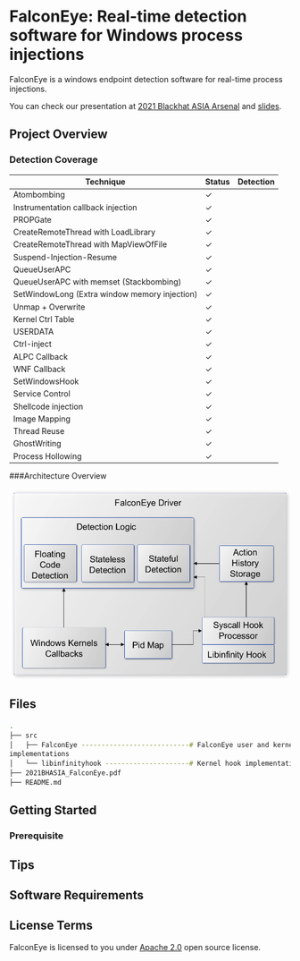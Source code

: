 # FalconEye: Real-time detection software for Windows process injections

FalconEye is a windows endpoint detection software for real-time process
injections.

You can check our presentation at [2021 Blackhat ASIA Arsenal](https://www.blackhat.com/asia-21/arsenal/schedule/#falconeye-windows-process-injection-techniques---catch-them-all-22612) and [slides](https://github.com/rajiv2790/FalconEye/blob/main/2021BHASIA_FalconEye.pdf).

## Project Overview

### Detection Coverage
| Technique     | Status      | Detection  |
| ------------- | ------------- | -----------|
| Atombombing   | &check;         |  |
| Instrumentation callback injection      | &check;        |    |
| PROPGate | &check;       |    |
| CreateRemoteThread with LoadLibrary| &check;       |    |
| CreateRemoteThread with MapViewOfFile | &check;       |    |
| Suspend-Injection-Resume | &check;       |    |
| QueueUserAPC | &check;       |    |
| QueueUserAPC with memset (Stackbombing) | &check;       |    |
| SetWindowLong (Extra window memory injection) | &check;       |    |
| Unmap + Overwrite | &check;       |    |
| Kernel Ctrl Table | &check;       |    |
| USERDATA | &check;       |    |
| Ctrl-inject | &check;       |    |
| ALPC Callback | &check;       |    |
| WNF Callback | &check;       |    |
| SetWindowsHook | &check;       |    |
| Service Control | &check;       |    |
| Shellcode injection | &check;       |    |
| Image Mapping | &check;       |    |
| Thread Reuse | &check;       |    |
| GhostWriting | &check;       |    |
| Process Hollowing | &check;       |    |

###Architecture Overview

![alt text](diagrams/FalconEye_Software_Architecture.png)

## Files
```bash
.
├── src 
│   ├── FalconEye ---------------------------# FalconEye user and kernel space
implementations
│   └── libinfinityhook ---------------------# Kernel hook implementation
├── 2021BHASIA_FalconEye.pdf
├── README.md
```

## Getting Started


### Prerequisite


## Tips

## Software Requirements

## License Terms
FalconEye is licensed to you under [Apache 2.0](COPYING) open source license. 
